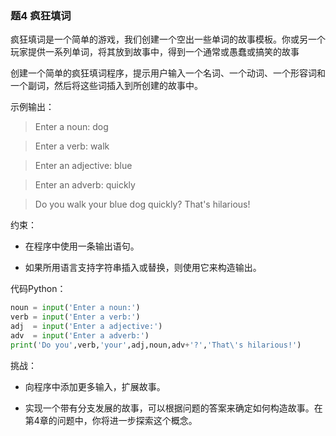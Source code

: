 ### 题4 疯狂填词

疯狂填词是一个简单的游戏，我们创建一个空出一些单词的故事模板。你或另一个玩家提供一系列单词，将其放到故事中，得到一个通常或愚蠢或搞笑的故事

创建一个简单的疯狂填词程序，提示用户输入一个名词、一个动词、一个形容词和一个副词，然后将这些词插入到所创建的故事中。

示例输出：

> Enter a noun: dog

> Enter a verb: walk

> Enter an adjective: blue

> Enter an adverb: quickly

> Do you walk your blue dog quickly? That's hilarious!

约束：

- 在程序中使用一条输出语句。

- 如果所用语言支持字符串插入或替换，则使用它来构造输出。

代码Python：

```python
noun = input('Enter a noun:')
verb = input('Enter a verb:')
adj  = input('Enter a adjective:')
adv  = input('Enter a adverb:')
print('Do you',verb,'your',adj,noun,adv+'?','That\'s hilarious!')
```

挑战：

- 向程序中添加更多输入，扩展故事。

- 实现一个带有分支发展的故事，可以根据问题的答案来确定如何构造故事。在第4章的问题中，你将进一步探索这个概念。

